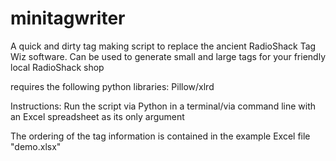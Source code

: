 # minitagwriter
A quick and dirty tag making script to replace the ancient RadioShack Tag Wiz software.
Can be used to generate small and large tags for your friendly local RadioShack shop

requires the following python libraries: Pillow/xlrd

Instructions: Run the script via Python in a terminal/via command line with an Excel spreadsheet as its only argument

The ordering of the tag information is contained in the example Excel file "demo.xlsx"
